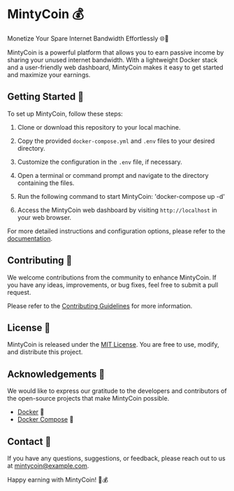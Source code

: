 # MintyCoin 💰

Monetize Your Spare Internet Bandwidth Effortlessly 🌐💸

MintyCoin is a powerful platform that allows you to earn passive income by sharing your unused internet bandwidth. With a lightweight Docker stack and a user-friendly web dashboard, MintyCoin makes it easy to get started and maximize your earnings.

## Getting Started 🏁

To set up MintyCoin, follow these steps:

1. Clone or download this repository to your local machine.
2. Copy the provided `docker-compose.yml` and `.env` files to your desired directory.
3. Customize the configuration in the `.env` file, if necessary.
4. Open a terminal or command prompt and navigate to the directory containing the files.
5. Run the following command to start MintyCoin: 'docker-compose up -d'


6. Access the MintyCoin web dashboard by visiting `http://localhost` in your web browser.

For more detailed instructions and configuration options, please refer to the [documentation](docs/guide.md).

## Contributing 🤝

We welcome contributions from the community to enhance MintyCoin. If you have any ideas, improvements, or bug fixes, feel free to submit a pull request.

Please refer to the [Contributing Guidelines](CONTRIBUTING.md) for more information.

## License 📄

MintyCoin is released under the [MIT License](LICENSE). You are free to use, modify, and distribute this project.

## Acknowledgements 🙏

We would like to express our gratitude to the developers and contributors of the open-source projects that make MintyCoin possible.

- [Docker](https://www.docker.com/) 🐳
- [Docker Compose](https://docs.docker.com/compose/) 🐋

## Contact 📧

If you have any questions, suggestions, or feedback, please reach out to us at mintycoin@example.com.

Happy earning with MintyCoin! 🎉💰

